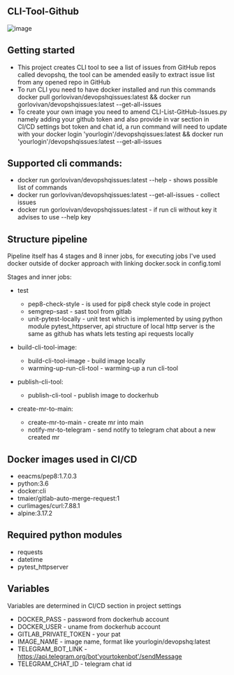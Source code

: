 ## CLI-Tool-Github

![image](https://img.freepik.com/free-vector/artificial-intelligence-robots-and-cyborg-with-infinity-symbol_107791-4668.jpg?w=1800&t=st=1677152568~exp=1677153168~hmac=eba8503d7b2d394d8633bf312f73b51e862e5e8f52c2418e2beead443864c388)

## Getting started

  - This project creates CLI tool to see a list of issues from GitHub repos called devopshq, the tool can be amended easily to extract issue list from any opened repo in GitHub
  - To run CLI you need to have docker installed and run this commands docker pull gorlovivan/devopshqissues:latest && docker run gorlovivan/devopshqissues:latest --get-all-issues
  - To create your own image you need to amend CLI-List-GitHub-Issues.py namely adding your github token and also provide in var section in CI/CD settings bot token and chat id, a run command will need to update with your docker login 'yourlogin'/devopshqissues:latest && docker run 'yourlogin'/devopshqissues:latest --get-all-issues

## Supported cli commands:
  - docker run gorlovivan/devopshqissues:latest --help            - shows possible list of commands
  - docker run gorlovivan/devopshqissues:latest --get-all-issues  - collect issues
  - docker run gorlovivan/devopshqissues:latest                   - if run cli without key it advises to use --help key

## Structure pipeline

Pipeline itself has 4 stages and 8 inner jobs, for executing jobs I've used docker outside of docker approach with linking docker.sock in config.toml

Stages and inner jobs:

  - test
    - pep8-check-style        - is used for pip8 check style code in project
    - semgrep-sast            - sast tool from gitlab
    - unit-pytest-locally     - unit test which is implemented by using python module pytest_httpserver, api structure of local http server is the same as github has whats lets testing api requests locally

  - build-cli-tool-image:
    - build-cli-tool-image    - build image locally
    - warming-up-run-cli-tool - warming-up a run cli-tool

  - publish-cli-tool:
    - publish-cli-tool        - publish image to dockerhub

  - create-mr-to-main:
    - create-mr-to-main       - create mr into main
    - notify-mr-to-telegram   - send notify to telegram chat about a new created mr

## Docker images used in CI/CD

  - eeacms/pep8:1.7.0.3
  - python:3.6
  - docker:cli
  - tmaier/gitlab-auto-merge-request:1
  - curlimages/curl:7.88.1
  - alpine:3.17.2

## Required python modules

  - requests
  - datetime
  - pytest_httpserver

## Variables

Variables are determined in CI/CD section in project settings

  - DOCKER_PASS               - password from dockerhub account
  - DOCKER_USER               - uname from dockerhub account
  - GITLAB_PRIVATE_TOKEN      - your pat
  - IMAGE_NAME                - image name, format like yourlogin/devopshq:latest
  - TELEGRAM_BOT_LINK         - https://api.telegram.org/bot'yourtokenbot'/sendMessage
  - TELEGRAM_CHAT_ID          - telegram chat id

